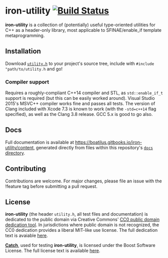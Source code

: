# iron-utility [![Build Status](https://travis-ci.org/boatilus/iron-utility.svg?branch=master)](https://travis-ci.org/boatilus/iron-utility)
**iron-utility** is a collection of (potentially) useful type-oriented utilities for C++ as a header-only library, most applicable to SFINAE/enable_if template metaprogramming.

## Installation
Download [`utility.h`](https://github.com/boatilus/iron-utility/blob/master/utility.h) to your project's source tree, include with `#include "path/to/utility.h` and go!

### Compiler support
Requires a roughly-compliant C++14 compiler and STL, as `std::enable_if_t` support is required (but this can be easily worked around). Visual Studio 2015's MSVC++ compiler works fine and passes all tests. The version of Clang included with Xcode 7.3 is known to work (with the `-std=c++14` flag specified), as well as the Clang 3.8 release. GCC 5.x is good to go also.

## Docs
Full documentation is available at <https://boatilus.gitbooks.io/iron-utility/content>, generated directly from files within this repository's [`docs` directory](https://github.com/boatilus/iron-utility/blob/master/docs/).

## Contributing
Contributions are welcome. For major changes, please file an issue with the !feature tag before submitting a pull request.

## License
**iron-utility** (the header `utility.h`, all test files and documentation) is dedicated to the public domain via Creative Commons' [CC0 public domain dedication tool](https://creativecommons.org/choose/zero/). In jurisdictions where public domain is not recognized, the CC0 dedication provides a liberal MIT-like use license. The full dedication text is avaiable [here](https://github.com/boatilus/iron-utility/blob/master/LICENSE.md).

[**Catch**](https://github.com/philsquared/Catch), used for testing **iron-utility**, is licensed under the Boost Software License. The full license text is available [here](https://github.com/boatilus/iron-utility/deps/blob/master/LICENSE_1_0.txt).

